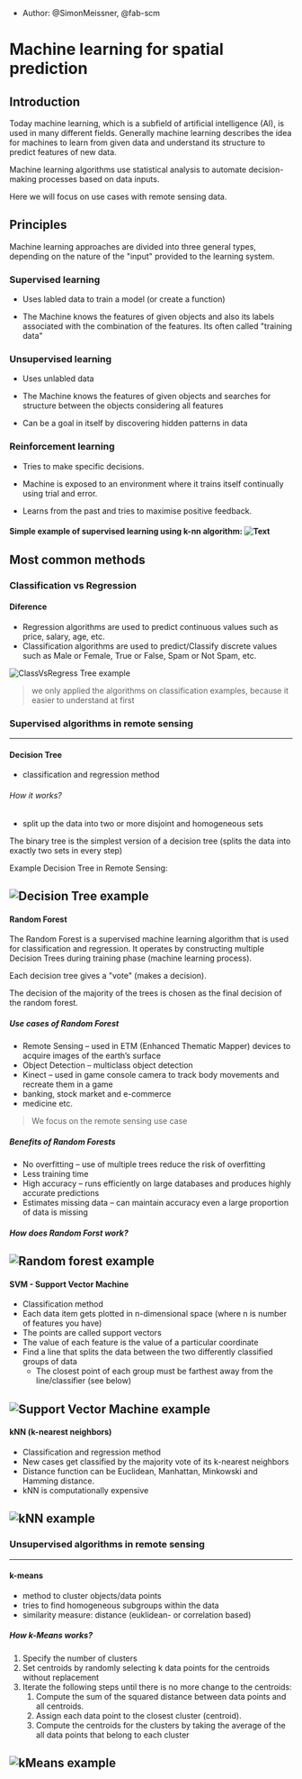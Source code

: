 - Author: @SimonMeissner, @fab-scm

  

# Machine learning for spatial prediction

  

## Introduction

  

Today machine learning, which is a subfield of artificial intelligence (AI), is used in many different fields. Generally machine learning describes the idea for machines to learn from given data and understand its structure to predict features of new data.

Machine learning algorithms use statistical analysis to automate decision-making processes based on data inputs.

Here we will focus on use cases with remote sensing data.

  

## Principles

  

Machine learning approaches are divided into three general types, depending on the nature of the "input" provided to the learning system.

  

### Supervised learning

  

* Uses labled data to train a model (or create a function)

* The Machine knows the features of given objects and also its labels associated with the combination of the features. Its often called "training data"

  
  

### Unsupervised learning

  

* Uses unlabled data

* The Machine knows the features of given objects and searches for structure between the objects considering all features

* Can be a goal in itself by discovering hidden patterns in data

  

### Reinforcement learning

  

* Tries to make specific decisions.

* Machine is exposed to an environment where it trains itself continually using trial and error.

* Learns from the past and tries to maximise positive feedback.

#### Simple example of supervised learning using k-nn algorithm: ![Text](/machine-learning-for-spatial-prediction/pictures/handoutbild.png)

## Most common methods


### Classification vs Regression

#### Diference
* Regression algorithms are used to predict continuous values such as price, salary, age, etc.
* Classification algorithms are used to predict/Classify discrete values such as Male or Female, True or False, Spam or Not Spam, etc.

![ClassVsRegress Tree example](/machine-learning-for-spatial-prediction/pictures/ClassVsRegress.png)

> we only applied the algorithms on classification examples, because it easier to understand at first

  
  

### Supervised algorithms in remote sensing
-------

#### Decision Tree

* classification and regression method

###### How it works?
* split up the data into two or more disjoint and homogeneous sets

The binary tree is the simplest version of a decision tree (splits the data into exactly two sets in every step)

Example Decision Tree in Remote Sensing:

![Decision Tree example](/machine-learning-for-spatial-prediction/pictures/DecisionTree.png)
----------


#### Random Forest

The Random Forest is a supervised machine learning algorithm that is used for classification and regression. It operates by constructing multiple Decision Trees during training phase (machine learning process).

Each decision tree gives a "vote" (makes a decision).

The decision of the majority of the trees is chosen as the final decision of the random forest.

##### Use cases of Random Forest

* Remote Sensing – used in ETM (Enhanced Thematic Mapper) devices to acquire images of the earth’s surface
* Object Detection – multiclass object detection
* Kinect – used in game console camera to track body movements and recreate them in a game
* banking, stock market and e-commerce
* medicine etc.

> We focus on the remote sensing use case


##### Benefits of Random Forests

* No overfitting – use of multiple trees reduce the risk of overfitting
* Less training time
* High accuracy – runs efficiently on large databases and produces highly accurate predictions
* Estimates missing data – can maintain accuracy even a large proportion of data is missing

##### How does Random Forst work?

![Random forest example](/machine-learning-for-spatial-prediction/pictures/RandomForest.png)
---------

#### SVM - Support Vector Machine

* Classification method
* Each data item gets plotted in n-dimensional space (where n is number of features you have)
* The points are called support vectors
* The value of each feature is the value of a particular coordinate
* Find a line that splits the data between the two differently classified groups of data
    * The closest point of each group must be farthest away from the line/classifier (see below)

![Support Vector Machine example](/machine-learning-for-spatial-prediction/pictures/SupportVectorMachine.png)
---------


#### kNN (k-nearest neighbors)

* Classification and regression method
* New cases get classified by the majority vote of its k-nearest neighbors
* Distance function can be Euclidean, Manhattan, Minkowski and Hamming distance.
* kNN is computationally expensive

![kNN example](/machine-learning-for-spatial-prediction/pictures/kNN.png)
-------


### Unsupervised algorithms in remote sensing
-------

#### k-means

* method to cluster objects/data points
* tries to find homogeneous subgroups within the data
* similarity measure: distance (euklidean- or correlation based)

##### How k-Means works?

1.	Specify the number of clusters
2.	Set centroids by randomly selecting k data points for the centroids without replacement
3.	Iterate the following steps until there is no more change to the centroids:
    1.	Compute the sum of the squared distance between data points and all centroids.
    2.	Assign each data point to the closest cluster (centroid).
    3.	Compute the centroids for the clusters by taking the average of the all data points that belong to each cluster

![kMeans example](/machine-learning-for-spatial-prediction/pictures/kMeans.png)
-------
